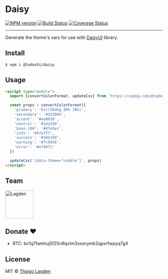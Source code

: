 # Daisy

[![NPM version][npm-img]][npm]
[![Build Status][ci-img]][ci]
[![Coverage Status][coveralls-img]][coveralls]


[npm-img]:         https://img.shields.io/npm/v/@tadashi/daisy.svg
[npm]:             https://www.npmjs.com/package/@tadashi/daisy
[ci-img]:          https://github.com/lagden/daisy/actions/workflows/nodejs.yml/badge.svg
[ci]:              https://github.com/lagden/daisy/actions/workflows/nodejs.yml
[coveralls-img]:   https://coveralls.io/repos/github/lagden/daisy/badge.svg?branch=main
[coveralls]:       https://coveralls.io/github/lagden/daisy?branch=main


---


Generate the theme's vars for use with [DaisyUI](https://daisyui.com/) library.


## Install

```
$ npm i @tadashi/daisy
```


## Usage

```html
<script type="module">
  import {convertColorFormat, updateCss} from 'https://unpkg.com/@tadashi/daisy@{version}/src/daisy.js'

  const props = convertColorFormat({
    'primary': 'hsl(56deg 89% 78%)',
    'secondary': '#15106d',
    'accent': '#ea0036',
    'neutral': '#1d1d30',
    'base-100': '#dfe5ec',
    'info': '#97a7f7',
    'success': '#3de189',
    'warning': '#fc9936',
    'error': '#e74671'
  })

  updateCss('[data-theme="nimble"]', props)
</script>
```


## Team

[<img src="https://avatars.githubusercontent.com/u/130963?s=390" alt="Lagden" width="90">](https://github.com/lagden)


## Donate ❤️

- BTC: bc1q7famhuj5f25n6qvlm3sssnymk2qpxrfwpyq7g4


## License

MIT © [Thiago Lagden](https://github.com/lagden)
